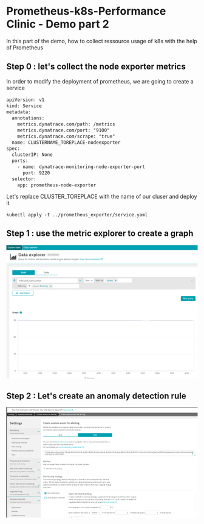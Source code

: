 # Prometheus-k8s-Performance Clinic - Demo part 2


In this part of the demo, how to collect ressource usage of k8s with the help of Prometheus




## Step 0 : let's collect the node exporter metrics
In order to modify the deployment of prometheus, we are going to create a service
```
apiVersion: v1
kind: Service
metadata:
  annotations:
    metrics.dynatrace.com/path: /metrics
    metrics.dynatrace.com/port: "9100"
    metrics.dynatrace.com/scrape: "true"
  name: CLUSTERNAME_TOREPLACE-nodeexporter
spec:
  clusterIP: None
  ports:
    - name: dynatrace-monitoring-node-exporter-port
      port: 9220
  selector:
    app: prometheus-node-exporter

```
Let's replace CLUSTER_TOREPLACE with the name of our cluser and deploy it
```
kubectl apply -t ../prometheus_exporter/service.yaml
```
## Step 1 : use the metric explorer to create a graph
![Metric Explorer](../../image/metric_explorer.png)
## Step 2 : Let's create an anomaly detection rule
![Metric Explorer](../../image/anamolay.png)